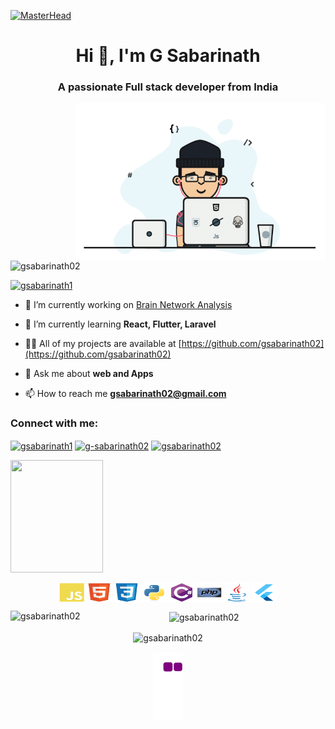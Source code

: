 [![MasterHead](https://visme.co/blog/wp-content/uploads/2020/03/animation-software-header-wide.gif)](https://visme.co/blog/wp-content/uploads/2020/03/animation-software-header-wide.gif)
<h1 align="center">Hi 👋, I'm G Sabarinath</h1>
<h3 align="center">A passionate Full stack developer from India</h3>

<img align="right" alt="Coding" width="400" src="https://raw.githubusercontent.com/kvssankar/kvssankar/main/programmer.gif">



<p align="left"> <img src="https://komarev.com/ghpvc/?username=gsabarinath02&label=Profile%20views&color=0e75b6&style=flat" alt="gsabarinath02" /> </p>


<p align="left"> <a href="https://twitter.com/gsabarinath1" target="blank"><img src="https://img.shields.io/twitter/follow/gsabarinath1?logo=twitter&style=for-the-badge" alt="gsabarinath1" /></a> </p>

- 🔭 I’m currently working on [Brain Network Analysis](gsabarinath02/SIEG-OGB)

- 🌱 I’m currently learning **React, Flutter, Laravel**

- 👨‍💻 All of my projects are available at [https://github.com/gsabarinath02](https://github.com/gsabarinath02)

- 💬 Ask me about **web and Apps**

- 📫 How to reach me **gsabarinath02@gmail.com**

<h3 align="left">Connect with me:</h3>
<p align="left">
<a href="https://twitter.com/gsabarinath1" target="blank"><img align="center" src="https://raw.githubusercontent.com/rahuldkjain/github-profile-readme-generator/master/src/images/icons/Social/twitter.svg" alt="gsabarinath1" height="30" width="40" /></a>
<a href="https://linkedin.com/in/g-sabarinath02" target="blank"><img align="center" src="https://raw.githubusercontent.com/rahuldkjain/github-profile-readme-generator/master/src/images/icons/Social/linked-in-alt.svg" alt="g-sabarinath02" height="30" width="40" /></a>
<a href="https://instagram.com/gsabarinath02" target="blank"><img align="center" src="https://raw.githubusercontent.com/rahuldkjain/github-profile-readme-generator/master/src/images/icons/Social/instagram.svg" alt="gsabarinath02" height="30" width="40" /></a>
</p>

 <img align="center" width="148" height="180" src="https://media1.tenor.com/images/68e8337fb4eb7e40645d832c64762a8b/tenor.gif?itemid=19443613">
</div>
 <br>
<div  align="center"> 
  <div style="display: inline_block"><br>
  <img align="center" alt="Rafa-Js" height="30" width="40" src="https://raw.githubusercontent.com/devicons/devicon/master/icons/javascript/javascript-plain.svg">
  <img align="center" alt="HTML" height="30" width="40" src="https://raw.githubusercontent.com/devicons/devicon/master/icons/html5/html5-original.svg">
  <img align="center" alt="CSS" height="30" width="40" src="https://raw.githubusercontent.com/devicons/devicon/master/icons/css3/css3-original.svg">
  <img align="center" alt="Python" height="30" width="40" src="https://raw.githubusercontent.com/devicons/devicon/master/icons/python/python-original.svg">
  <img align="center" alt="Csharp" height="30" width="40" src="https://raw.githubusercontent.com/devicons/devicon/master/icons/csharp/csharp-original.svg">
  <img align="center" alt="PHP" height="30" width="40" src="https://raw.githubusercontent.com/devicons/devicon/master/icons/php/php-original.svg">
  <img align="center" alt="java" height="30" width="40" src="https://raw.githubusercontent.com/devicons/devicon/master/icons/java/java-original.svg">
  <img align="center" alt="flutter" height="30" width="40" src="https://raw.githubusercontent.com/github/explore/80688e429a7d4ef2fca1e82350fe8e3517d3494d/topics/flutter/flutter.png">

<p><img align="left" src="https://github-readme-stats.vercel.app/api/top-langs?username=gsabarinath02&show_icons=true&locale=en&layout=compact&&theme=radical&background=000000" alt="gsabarinath02" /></p>

<p>&nbsp;<img align="center" src="https://github-readme-stats.vercel.app/api?username=gsabarinath02&show_icons=true&locale=en&&theme=radical&background=000000" alt="gsabarinath02" /></p>

<p><img align="center" src="https://github-readme-streak-stats.herokuapp.com/?user=gsabarinath02&theme=radical&background=000000" alt="gsabarinath02" /></p>
   


<!-- <p align="left"> <a href="https://github.com/ryo-ma/github-profile-trophy"><img src="https://github-profile-trophy.vercel.app/?username=gsabarinath02&theme=dark&background=000000" alt="gsabarinath02" /></a> </p> -->
   
<!-- [![GitHub Streak](http://github-readme-streak-stats.herokuapp.com?user=your-github-gsabarinath02&theme=dark&background=000000)](https://git.io/streak-stats)
 -->
![snake gif](https://github.com/gsabarinath02/gsabarinath02/blob/output/github-contribution-grid-snake.gif)
